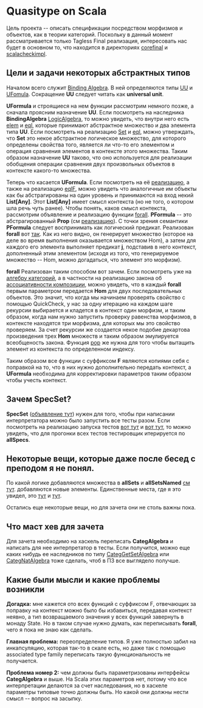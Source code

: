 # Quasitype on Scala

Цель проекта -- описать спецификации посредством морфизмов и объектов,
как в теории категорий. Поскольку в данный момент рассматривается только Tagless Final реализация,
интересовать нас будет в основном то, что находится в директориях [corefinal](https://github.com/nekit2-002/quasitype/tree/master/modules/core/src/main/scala/com/tylip/quasitype/corefinal) и 
[scalacheckimpl](https://github.com/nekit2-002/quasitype/tree/master/modules/testing/src/main/scala/com/tylip/quasitype/scalacheckimpl).

## Цели и задачи некоторых абстрактных типов
Началом всего служит [Binding Algebra](https://github.com/nekit2-002/quasitype/blob/7d1769d0439c84bf3bf5634108e6872f0061f205/modules/core/src/main/scala/com/tylip/quasitype/corefinal/CategAlgebra.scala#L6).
В ней определяются типы [UU](https://github.com/nekit2-002/quasitype/blob/7d1769d0439c84bf3bf5634108e6872f0061f205/modules/core/src/main/scala/com/tylip/quasitype/corefinal/CategAlgebra.scala#L7) и [UFomula](https://github.com/nekit2-002/quasitype/blob/7d1769d0439c84bf3bf5634108e6872f0061f205/modules/core/src/main/scala/com/tylip/quasitype/corefinal/CategAlgebra.scala#L8). Сокращение **UU** следует читать как **universal unit**.

**UFormula** и строящиеся на нем функции рассмотрим немного позже, а сначала проясним назначение **UU**.
Если посмотреть на наследника **BindingAlgebra** [LogicAlgebra](https://github.com/nekit2-002/quasitype/blob/7d1769d0439c84bf3bf5634108e6872f0061f205/modules/core/src/main/scala/com/tylip/quasitype/corefinal/CategAlgebra.scala#L13), то можно увидеть, что внутри него есть [elem](https://github.com/nekit2-002/quasitype/blob/7d1769d0439c84bf3bf5634108e6872f0061f205/modules/core/src/main/scala/com/tylip/quasitype/corefinal/CategAlgebra.scala#L21) и [eql](https://github.com/nekit2-002/quasitype/blob/7d1769d0439c84bf3bf5634108e6872f0061f205/modules/core/src/main/scala/com/tylip/quasitype/corefinal/CategAlgebra.scala#L23), которые принимают абстрактное множество и два элемента типа **UU**. Если
посмотреть на реализацию [Set](https://github.com/nekit2-002/quasitype/blob/7d1769d0439c84bf3bf5634108e6872f0061f205/modules/testing/src/main/scala/com/tylip/quasitype/scalacheckimpl/CategAlgebraScalacheckImpl.scala#L23) и [eql](https://github.com/nekit2-002/quasitype/blob/7d1769d0439c84bf3bf5634108e6872f0061f205/modules/testing/src/main/scala/com/tylip/quasitype/scalacheckimpl/CategAlgebraScalacheckImpl.scala#L30), можно утверждать, что **Set** это некое абстрактное логическое
множество, для которого определены свойства того, является ли что-то его элементом и операция сравнения
элементов в контексте этого множества. Таким образом назначение **UU** таково, что оно используется
для реализации обобщения операции сравнения двух произвольных объектов в контексте какого-то множества.

Теперь что касается **UFormula**. Если посмотреть на её [реализацию](https://github.com/nekit2-002/quasitype/blob/7d1769d0439c84bf3bf5634108e6872f0061f205/modules/testing/src/main/scala/com/tylip/quasitype/scalacheckimpl/CategAlgebraScalacheckImpl.scala#L21), а также на реализацию [eqlF](https://github.com/nekit2-002/quasitype/blob/7d1769d0439c84bf3bf5634108e6872f0061f205/modules/testing/src/main/scala/com/tylip/quasitype/scalacheckimpl/CategAlgebraScalacheckImpl.scala#L33), можно увидеть что аналогичные им
объекты как бы абстрагированы на один уровень и принимаются на вход некий **List[Any]**. Этот **List[Any]**
имеет смысл контекста (но не того, о котором шла речь чуть ранее).
Чтобы понять, каков смысл контекста, рассмотрим объявление и реализацию функции [forall](https://github.com/nekit2-002/quasitype/blob/7d1769d0439c84bf3bf5634108e6872f0061f205/modules/core/src/main/scala/com/tylip/quasitype/corefinal/CategAlgebra.scala#L26). **PFormula** -- это абстрагированный **Prop** (см [реализацию](https://github.com/nekit2-002/quasitype/blob/7d1769d0439c84bf3bf5634108e6872f0061f205/modules/testing/src/main/scala/com/tylip/quasitype/scalacheckimpl/CategAlgebraScalacheckImpl.scala#L17)).
С точки зрения семантики **PFormula** следует воспринимать как логический предикат. Реализован **forall**
вот [так](https://github.com/nekit2-002/quasitype/blob/7d1769d0439c84bf3bf5634108e6872f0061f205/modules/testing/src/main/scala/com/tylip/quasitype/scalacheckimpl/CategAlgebraScalacheckImpl.scala#L68). Как из
него видно, он генерирует множество (которое на деле во время выполнения оказывается множеством Hom), а затем для каждого его элемента выполняет предикат **j**, подставив в него контекст, дополненный этим
элементом (исходя из того, что генерируемое множество -- Hom, можно догадаться, что элемент это морфизм).

**forall** Реализован таким способом вот зачем. Если посмотреть уже на [алгебру категорий](https://github.com/nekit2-002/quasitype/blob/7d1769d0439c84bf3bf5634108e6872f0061f205/modules/core/src/main/scala/com/tylip/quasitype/corefinal/CategAlgebra.scala#L53), а в частности на реализацию закона об [ассоциативности
композиции](https://github.com/nekit2-002/quasitype/blob/7d1769d0439c84bf3bf5634108e6872f0061f205/modules/core/src/main/scala/com/tylip/quasitype/corefinal/CategAlgebra.scala#L68), можно увидеть, что в каждый
**forall** первым параметром передается **Hom** для двух последовательных объектов. Это значит, что
когда мы начинаем проверять свойство с помощью QuickCheck, у нас за одну итерацию на каждом шаге рекурсии
выбирается и кладется в контекст один морфизм, и таким образом, когда нам нужно запустить проверку равенства
морфизмов, в контексте находятся три морфизма, для которых мы это свойство проверяем. За счет рекурсии же создается некое подобие декартова произведения трех **Hom** множеств и таким образом эмулируется всеобщеность закона. Функция [pop](https://github.com/nekit2-002/quasitype/blob/7d1769d0439c84bf3bf5634108e6872f0061f205/modules/core/src/main/scala/com/tylip/quasitype/corefinal/CategAlgebra.scala#L10) же нужна для того чтобы вытащить элемент из контекста
по определенном индексу.

Таким образом все функции с суффиксом **F** являются копиями себя с поправкой на то, что в них нужно дополнительно передать контекст, а **UFormula** необходима для корректировки параметров таким образом чтобы
учесть контекст.

## Зачем SpecSet?
**SpecSet** ([объявление тут](https://github.com/nekit2-002/quasitype/blob/7d1769d0439c84bf3bf5634108e6872f0061f205/modules/core/src/main/scala/com/tylip/quasitype/corefinal/CategAlgebra.scala#L33)) нужен для того, чтобы при написании интерпретатора можно было запустить все тесты разом.
Если посмотреть на реализацию запуска тестов [вот тут](https://github.com/nekit2-002/quasitype/blob/7d1769d0439c84bf3bf5634108e6872f0061f205/modules/testing/src/main/scala/com/tylip/quasitype/scalacheckimpl/CategAlgebraScalacheckImpl.scala#L194) и [вот тут](https://github.com/nekit2-002/quasitype/blob/7d1769d0439c84bf3bf5634108e6872f0061f205/modules/testing/src/main/scala/com/tylip/quasitype/scalacheckimpl/CategAlgebraScalacheckImpl.scala#L201), то можно увидеть, что для прогонки всех тестов тестировщик итерируется по **allSpecs**.

## Некоторые вещи, которые даже после бесед с преподом я не понял.
По какой логике добавляются множества в **allSets** и  **allSetsNamed** [см тут](https://github.com/nekit2-002/quasitype/blob/7d1769d0439c84bf3bf5634108e6872f0061f205/modules/core/src/main/scala/com/tylip/quasitype/corefinal/CategAlgebra.scala#L48). добавляются новые элементы. Единственные места, где я это увидел, это [тут](https://github.com/nekit2-002/quasitype/blob/7d1769d0439c84bf3bf5634108e6872f0061f205/modules/core/src/main/scala/com/tylip/quasitype/corefinal/CategAlgebra.scala#L154) и [тут](https://github.com/nekit2-002/quasitype/blob/7d1769d0439c84bf3bf5634108e6872f0061f205/modules/core/src/main/scala/com/tylip/quasitype/corefinal/CategAlgebra.scala#L317).

Остались еще некоторые вещи, но для зачета они не столь важны пока.

## Что маст хев для зачета
Для зачета необходимо на хаскель переписать **CategAlgebra** и написать для нее интерпретатор в тесты. Если получится, можно еще каких нибудь ее наследников по типу [CategGetSetAlgebra](https://github.com/nekit2-002/quasitype/blob/7d1769d0439c84bf3bf5634108e6872f0061f205/modules/core/src/main/scala/com/tylip/quasitype/corefinal/CategAlgebra.scala#L253) или [CategNatAlgebra](https://github.com/nekit2-002/quasitype/blob/7d1769d0439c84bf3bf5634108e6872f0061f205/modules/core/src/main/scala/com/tylip/quasitype/corefinal/CategAlgebra.scala#L317) тоже сделать, чтоб в ПЗ все выглядело получше.

## Какие были мысли и какие проблемы возникли
**Догадка:** мне кажется ото всех функций с суффиксом F, отвечающих за поправку на контекст можно было бы
избавиться, передавая контекст неявно, а тип возвращаемого значения у всех функций завернуть
в монаду State. Но в таком случае нужно думать, как переписывать **forall**, чего я пока не знаю как сделать.

**Главная проблема:** переопределение типов. Я уже полностью забил на инкапсуляцию, которая так-то в скале есть, но даже так с помощью associated type family переписать такую функциональность не получается.

**Проблема номер 2:** чем должны быть параметризованы интерфейсы **CategAlgebra** и выше. На Scala
этих параметров нет, потому что все интерпретации делаются за счет наследования, но в хаскеле параметры типовые точно должны быть. Но какой они должны нести смысл -- вопрос на засыпку.

